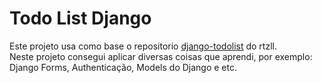 # Todo List Django
Este projeto usa como base o repositorio <a href="https://github.com/rtzll/django-todolist.git">django-todolist</a> do rtzll.
</br>
Neste projeto consegui aplicar diversas coisas que aprendi, por exemplo: Django Forms, Authenticação, Models do Django e etc.
